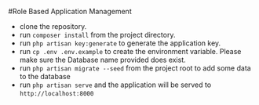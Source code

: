 #Role Based Application Management
* clone the repository.
* run `composer install` from the project directory.
* run `php artisan key:generate` to generate the application key.
* run `cp .env .env.example` to create the environment variable. Please make sure the Database name provided does exist.
* run `php artisan migrate --seed` from the project root to add some data to the database
* run `php artisan serve` and the application will be served to `http://localhost:8000`